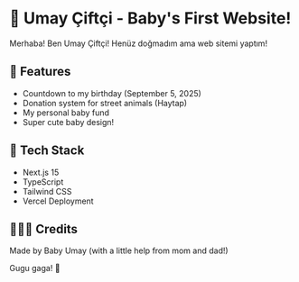 # 👶 Umay Çiftçi - Baby's First Website!

Merhaba! Ben Umay Çiftçi! Henüz doğmadım ama web sitemi yaptım!

## 🎈 Features
- Countdown to my birthday (September 5, 2025)
- Donation system for street animals (Haytap)
- My personal baby fund
- Super cute baby design!

## 🚀 Tech Stack
- Next.js 15
- TypeScript
- Tailwind CSS
- Vercel Deployment

## 👨‍👩‍👧 Credits
Made by Baby Umay (with a little help from mom and dad!)

Gugu gaga! 👶